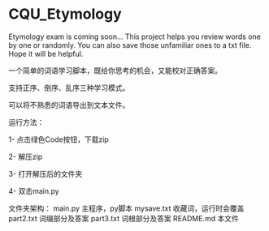 # CQU_Etymology
Etymology exam is coming soon... This project helps you review  words one by one or randomly. You can also save those unfamiliar ones to a txt file.  Hope it will be helpful.

 一个简单的词语学习脚本，既给你思考的机会，又能校对正确答案。




支持正序、倒序、乱序三种学习模式。


可以将不熟悉的词语导出到文本文件。


运行方法：

1- 点击绿色Code按钮，下载zip

2- 解压zip

3- 打开解压后的文件夹

4- 双击main.py


文件夹架构：
main.py 主程序，py脚本
mysave.txt 收藏词，运行时会覆盖
part2.txt 词缀部分及答案
part3.txt 词根部分及答案
README.md 本文件

